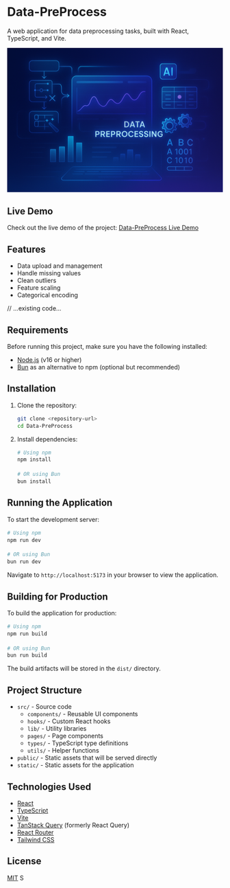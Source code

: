 # Data-PreProcess

A web application for data preprocessing tasks, built with React, TypeScript, and Vite.

![Background](./static/bg.png)

## Live Demo

Check out the live demo of the project: [Data-PreProcess Live Demo](https://ai-driven-data-preprocessing.vercel.app/)

## Features

- Data upload and management
- Handle missing values
- Clean outliers
- Feature scaling
- Categorical encoding

// ...existing code...

## Requirements

Before running this project, make sure you have the following installed:

- [Node.js](https://nodejs.org/) (v16 or higher)
- [Bun](https://bun.sh/) as an alternative to npm (optional but recommended)

## Installation

1. Clone the repository:

   ```bash
   git clone <repository-url>
   cd Data-PreProcess
   ```

2. Install dependencies:

   ```bash
   # Using npm
   npm install

   # OR using Bun
   bun install
   ```

## Running the Application

To start the development server:

```bash
# Using npm
npm run dev

# OR using Bun
bun run dev
```

Navigate to `http://localhost:5173` in your browser to view the application.

## Building for Production

To build the application for production:

```bash
# Using npm
npm run build

# OR using Bun
bun run build
```

The build artifacts will be stored in the `dist/` directory.

## Project Structure

- `src/` - Source code
  - `components/` - Reusable UI components
  - `hooks/` - Custom React hooks
  - `lib/` - Utility libraries
  - `pages/` - Page components
  - `types/` - TypeScript type definitions
  - `utils/` - Helper functions
- `public/` - Static assets that will be served directly
- `static/` - Static assets for the application

## Technologies Used

- [React](https://reactjs.org/)
- [TypeScript](https://www.typescriptlang.org/)
- [Vite](https://vitejs.dev/)
- [TanStack Query](https://tanstack.com/query/latest) (formerly React Query)
- [React Router](https://reactrouter.com/)
- [Tailwind CSS](https://tailwindcss.com/)

## License

[MIT](LICENSE)
S
